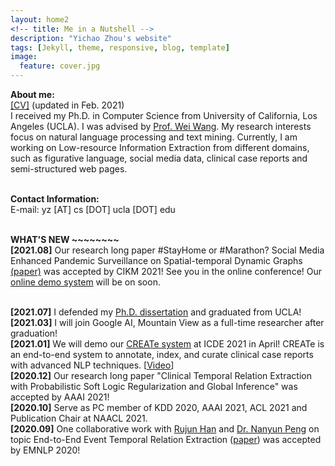 ```yaml
---
layout: home2
<!-- title: Me in a Nutshell -->
description: "Yichao Zhou's website"
tags: [Jekyll, theme, responsive, blog, template]
image:
  feature: cover.jpg
---
```

<b>About me:</b><br>
<a href="{{ site.url }}/files/CV.pdf" target="_blank">[CV]</a> (updated in Feb. 2021)
<br>
I received my Ph.D. in Computer Science from University of California, Los Angeles (UCLA). I was advised by <a href="http://web.cs.ucla.edu/~weiwang/" target="_blank"> Prof. Wei Wang</a>. My research interests focus on natural language processing and text mining. Currently, I am working on Low-resource Information Extraction from different domains, such as figurative language, social media data, clinical case reports and semi-structured web pages. 


<br>
<b>Contact Information:</b><br>
E-mail: yz [AT] cs [DOT] ucla [DOT] edu<br>
<!-- Address (UCLA): Room 3551, Boelter Hall, Dept. of Computer Science, UCLA, CA 90095, United States
 -->


<br />

<b> WHAT'S NEW ~~~~~~~~ </b>
<br />
<b>[2021.08]</b> Our research long paper #StayHome or #Marathon? Social Media Enhanced Pandemic Surveillance on Spatial-temporal Dynamic Graphs <a href="https://arxiv.org/abs/2108.03670" target="_blank">(paper)</a> was accepted by CIKM 2021! See you in the online conference! Our <a href="http://qilin.cs.ucla.edu:8000/#/" target="_blank">online demo system</a> will be on soon. 

<br />
<b>[2021.07]</b> I defended my <a href="https://escholarship.org/uc/item/5bw3r6x8" target="_blank">Ph.D. dissertation</a> and graduated from UCLA!

<br />
<b>[2021.03]</b> I will join Google AI, Mountain View as a full-time researcher after graduation! 

<br />
<b>[2021.01]</b> We will demo our <a href="https://arxiv.org/pdf/2103.00562.pdf" target="_blank">CREATe system</a> at ICDE 2021 in April! CREATe is an end-to-end system to annotate, index, and curate clinical case reports with advanced NLP techniques. [<a href="https://youtu.be/Q8owBQYTjDc" target="_blank">Video</a>]   

<br />
<b>[2020.12]</b> Our research long paper "Clinical Temporal Relation Extraction with Probabilistic Soft Logic Regularization and Global Inference" was accepted by AAAI 2021! 

<br />
<b>[2020.10]</b> Serve as PC member of KDD 2020, AAAI 2021, ACL 2021 and Publication Chair at NAACL 2021. 


<br />
<b>[2020.09]</b> One collaborative work with <a href="https://rujunhan.github.io/" target="_blank">Rujun Han</a> and <a href="https://vnpeng.net/" target="_blank">Dr. Nanyun Peng</a> on topic End-to-End Event Temporal Relation Extraction (<a href="https://arxiv.org/abs/2009.07373" target="_blank">paper</a>) was accepted by EMNLP 2020! 

<!-- <br />
<b>[2020.07]</b> One collaborative work with <a href="https://cheng-cz.github.io/" target="_blank">Dr. Cheng Zheng</a> on topic user geolocation recognition was accepted by SIGIR 2020. Another collaborative work with <a href="https://sites.google.com/site/shaunakmishracomm/" target="_blank">Dr. Shaunak Mishra</a> was accepted by CIKM 2020, focusing on text generation in the advertising domain.

<br />
<b>[2020.05]</b> Serve as a PC member of KDD 2020 Research and ADS tracks; PC member of AACL-IJCNLP 2020 Information Extraction Track.  -->

<!-- <br />
<b>[2020.04]</b> Our research long paper "'The Boating Store Had Its Best Sail Ever': Pronunciation-attentive Contextualized Pun Recognition" was accepted by ACL 2020! See you in the online conference!  -->

<!-- <br />
<b>[2020.01]</b> I will join the Juicer Team at Google Research, Mountain View as an intern during 2020 summer. 
 -->
<!-- <br />
<b>[2020.01]</b> Our recent work on <a href="http://arxiv.org/abs/2001.07194" target="_blank">"Recommending Themes for Ad Creative Design via Visual-Linguistic Representations"</a> has been accepted by <a href="https://www2020.thewebconf.org/" target="_blank">WWW 2020</a> as a short paper with oral presentation.  -->

<!-- <br />
<b>[2019.10]</b> Our preprint <a href="https://www.medrxiv.org/content/medrxiv/early/2019/10/22/19009118.full.pdf" target="_blank">Clinical Narrative paper</a> is available now! The resulting dataset is appropriate for training biomedical natural language processing systems. -->

<!-- <br />
<b>[2019.09]</b> I passed the Oral Qualifying Exam at CS department of UCLA and was advanced to candidacy. -->

<!-- <br />
<b>[2019.08]</b> Our research long paper <a href="https://www.aclweb.org/anthology/D19-1496/" target="_blank">"Learning to Discriminate Perturbations for Blocking Adversarial Attacks in Text Classification"</a> was accepted by <a href="https://www.emnlp-ijcnlp2019.org/" target="_blank">EMNLP-IJCNLP 2019</a>. I will attend the conference at Hong Kong, China from Nov.3 to Nov.7 to present this work.

<br /> -->

<!-- <b>[2019.04]</b> I will attend <a href="https://www.kdd.org/kdd2019/" target="_blank">KDD 2019</a> at Alaska from Aug.4 to Aug.8 to present our recently accepted paper <a href="https://research.yahoo.com/publications/9133/understanding-consumer-journey-using-attention-based-recurrent-neural-networks" target="_blank">"Understanding Consumer Journey using Attention based Recurrent Neural Networks"</a>. <a href="https://yz-joey.github.io/kdd19" target="_blank">[pictures]</a>

<br /> -->

<!-- <b>[2019.01]</b> I will join Gemini Team at <a href="https://research.yahoo.com/" target="_blank">Yahoo Research</a> as an intern during 2019 summer. 
 -->







